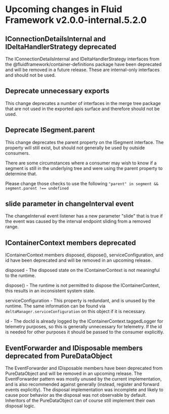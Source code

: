 <!-- THIS IS AN AUTOGENERATED FILE. DO NOT EDIT THIS FILE DIRECTLY. -->

# Upcoming changes in Fluid Framework v2.0.0-internal.5.2.0

## IConnectionDetailsInternal and IDeltaHandlerStrategy deprecated

The IConnectionDetailsInternal and IDeltaHandlerStrategy interfaces from the @fluidframework/container-definitions package have been deprecated and will be removed in a future release. These are internal-only interfaces and should not be used.

## Deprecate unnecessary exports

This change deprecates a number of interfaces in the merge tree package that are not used in the exported apis surface and therefore should not be used.

## Deprecate ISegment.parent

This change deprecates the parent property on the ISegment interface. The property will still exist, but should not generally be used by outside consumers.

There are some circumstances where a consumer may wish to know if a segment is still in the underlying tree and were using the parent property to determine that.

Please change those checks to use the following `"parent" in segment && segment.parent !== undefined`

## slide parameter in changeInterval event

The changeInterval event listener has a new parameter "slide" that is true if the event was caused by the interval endpoint sliding from a removed range.

## IContainerContext members deprecated

IContainerContext members disposed, dispose(), serviceConfiguration, and id have been deprecated and will be removed in an upcoming release.

disposed - The disposed state on the IContainerContext is not meaningful to the runtime.

dispose() - The runtime is not permitted to dispose the IContainerContext, this results in an inconsistent system state.

serviceConfiguration - This property is redundant, and is unused by the runtime. The same information can be found via `deltaManager.serviceConfiguration` on this object if it is necessary.

id - The docId is already logged by the IContainerContext.taggedLogger for telemetry purposes, so this is generally unnecessary for telemetry. If the id is needed for other purposes it should be passed to the consumer explicitly.

## EventForwarder and IDisposable members deprecated from PureDataObject

The EventForwarder and IDisposable members have been deprecated from PureDataObject and will be removed in an upcoming release. The EventForwarder pattern was mostly unused by the current implementation, and is also recommended against generally (instead, register and forward events explicitly). The disposal implementation was incomplete and likely to cause poor behavior as the disposal was not observable by default. Inheritors of the PureDataObject can of course still implement their own disposal logic.
